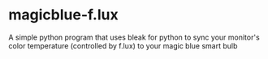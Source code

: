 # magicblue-f.lux
A simple python program that uses bleak for python to sync your monitor's color temperature (controlled by f.lux) to your magic blue smart bulb
